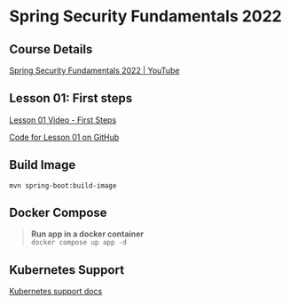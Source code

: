 # Spring Security Fundamentals 2022

## Course Details
[Spring Security Fundamentals 2022 | YouTube](https://www.youtube.com/playlist?list=PLEocw3gLFc8X_a8hGWGaBnSkPFJmbb8QP)

## Lesson 01: First steps
[Lesson 01 Video - First Steps](https://www.youtube.com/watch?v=nSu9ElsnNtY&list=PLEocw3gLFc8X_a8hGWGaBnSkPFJmbb8QP)

[Code for Lesson 01 on GitHub](https://github.com/lspil/youtubechannel/tree/master/ss_2022_c1_e1)

## Build Image
```
mvn spring-boot:build-image
```
## Docker Compose
>**Run app in a docker container**  
`docker compose up app -d`


## Kubernetes Support
[Kubernetes support docs](./docs/k8s.md)